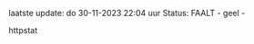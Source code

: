 laatste update: 
do 30-11-2023 22:04   uur 
Status: FAALT - geel - 
<div class="service Y">httpstat</div>